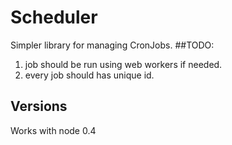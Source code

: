 # Scheduler
Simpler library for managing CronJobs.
##TODO:
1. job should be run using web workers if needed.
2. every job should has unique id.
## Versions
Works with node 0.4
